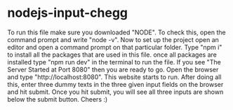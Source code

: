 # nodejs-input-chegg
To run this file make sure you downloaded "NODE". To check this, open the command prompt and write "node -v". Now to set up the project open an editor and open a command prompt on that particular folder. Type "npm i" to install all the packages that are used in this file. once all packages are installed type "npm run dev" in the terminal to run the file. If you see "The Server Started at Port 8080" then you are ready to go. Open the browser and type "http://localhost:8080".  This website starts to run. After doing all this, enter three dummy texts in the three given input fields on the browser and hit submit. Once you hit submit, you will see all three inputs are shown below the submit button. Cheers :)
